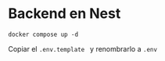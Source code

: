 
# Backend en Nest

```
docker compose up -d
```

Copiar el ```.env.template ``` y renombrarlo a ```.env```